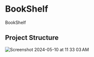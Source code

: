 # BookShelf
BookShelf 

## Project Structure
![Screenshot 2024-05-10 at 11 33 03 AM](https://github.com/sanjaysupanch/BookShelf/assets/33094031/6b0aec68-aeb5-4218-bb90-0125aed46be6)


